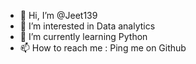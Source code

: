 - 👋 Hi, I’m @Jeet139
- 👀 I’m interested in Data analytics
- 🌱 I’m currently learning Python
- 📫 How to reach me : Ping me on Github

<!---
Jeet139/Jeet139 is a ✨ special ✨ repository because its `README.md` (this file) appears on your GitHub profile.
You can click the Preview link to take a look at your changes.
--->
